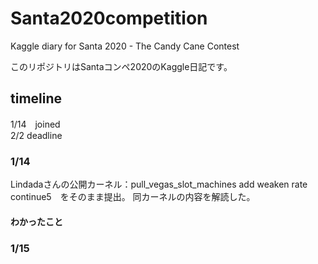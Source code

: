 # Santa2020competition
Kaggle diary for Santa 2020 - The Candy Cane Contest

このリポジトリはSantaコンペ2020のKaggle日記です。

## timeline
1/14　joined<br>
2/2   deadline

### 1/14
Lindadaさんの公開カーネル：pull_vegas_slot_machines add weaken rate continue5　をそのまま提出。
同カーネルの内容を解読した。
#### わかったこと
### 1/15
